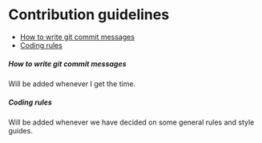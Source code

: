 # Contribution guidelines
- [How to write git commit messages](#commit-messages)
- [Coding rules](#rules)

##### <a name="commit-messages"></a> How to write git commit messages
Will be added whenever I get the time.

##### <a name="rules"></a> Coding rules
Will be added whenever we have decided on some general rules and style guides.


